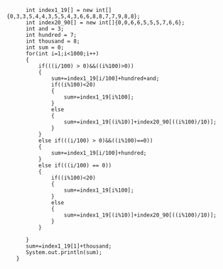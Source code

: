 
          int index1_19[] = new int[]{0,3,3,5,4,4,3,5,5,4,3,6,6,8,8,7,7,9,8,8};
          int index20_90[] = new int[]{0,0,6,6,5,5,5,7,6,6};
          int and = 3;
          int hundred = 7;
          int thousand = 8;
          int sum = 0;
          for(int i=1;i<1000;i++)
          {
              if(((i/100) > 0)&&((i%100)>0))
              {
                  sum+=index1_19[i/100]+hundred+and;
                  if((i%100)<20)
                  {
                      sum+=index1_19[i%100];
                  }
                  else
                  {
                      sum+=index1_19[(i%10)]+index20_90[((i%100)/10)];
                  }
              }
              else if(((i/100) > 0)&&((i%100)==0))
              {
                  sum+=index1_19[i/100]+hundred;
              }
              else if(((i/100) == 0))
              {
                  if((i%100)<20)
                  {
                      sum+=index1_19[i%100];
                  }
                  else
                  {
                      sum+=index1_19[(i%10)]+index20_90[((i%100)/10)];
                  }
              }

          }
          sum+=index1_19[1]+thousand;
          System.out.println(sum);
       }
